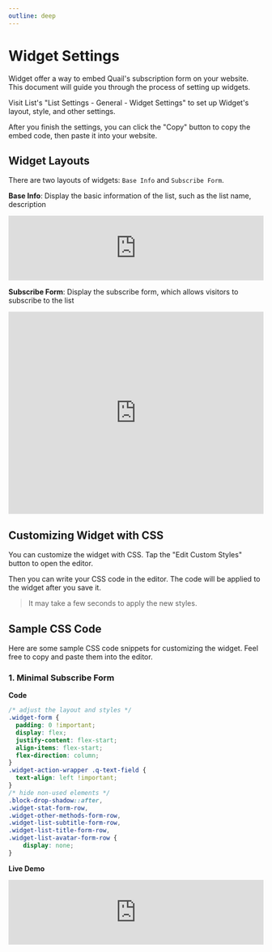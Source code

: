 ```yaml
---
outline: deep
---
```


# Widget Settings

Widget offer a way to embed Quail's subscription form on your website. This document will guide you through the process of setting up widgets.

Visit List's "List Settings - General - Widget Settings" to set up Widget's layout, style, and other settings.

After you finish the settings, you can click the "Copy" button to copy the embed code, then paste it into your website.

## Widget Layouts

There are two layouts of widgets: `Base Info` and `Subscribe Form`.

**Base Info**: Display the basic information of the list, such as the list name, description

<iframe src="https://quail.ink/blog/widget.external?theme=light&list_slug=blog&layout=info&lang=en" data-theme="light"
    width="100%" height="128px" title="Quail Widget" frameborder="0" allow="web-share" allowfullscreen >
</iframe>

**Subscribe Form**: Display the subscribe form, which allows visitors to subscribe to the list

<iframe src="https://quail.ink/blog/widget?theme=light&list_slug=blog&layout=subscribe_form&lang=en" data-theme="light"
    width="100%" height="400px" title="Quail Widget" frameborder="0" allow="web-share" allowfullscreen >
</iframe>

## Customizing Widget with CSS

You can customize the widget with CSS. Tap the "Edit Custom Styles" button to open the editor.

Then you can write your CSS code in the editor. The code will be applied to the widget after you save it.

> It may take a few seconds to apply the new styles.

## Sample CSS Code

Here are some sample CSS code snippets for customizing the widget. Feel free to copy and paste them into the editor.

### 1. Minimal Subscribe Form

**Code**

```css
/* adjust the layout and styles */
.widget-form {
  padding: 0 !important;
  display: flex;
  justify-content: flex-start;
  align-items: flex-start;
  flex-direction: column;
}
.widget-action-wrapper .q-text-field {
  text-align: left !important;
}
/* hide non-used elements */
.block-drop-shadow::after,
.widget-stat-form-row,
.widget-other-methods-form-row,
.widget-list-subtitle-form-row,
.widget-list-title-form-row,
.widget-list-avatar-form-row {
	display: none;
}
```

**Live Demo**

<iframe src="https://quail.ink/blog/widget.external?theme=light&list_slug=blog&layout=subscribe_form&lang=en" data-theme="light"
    width="100%" height="128px" title="Quail Widget" frameborder="0" allow="web-share" allowfullscreen >
</iframe>
